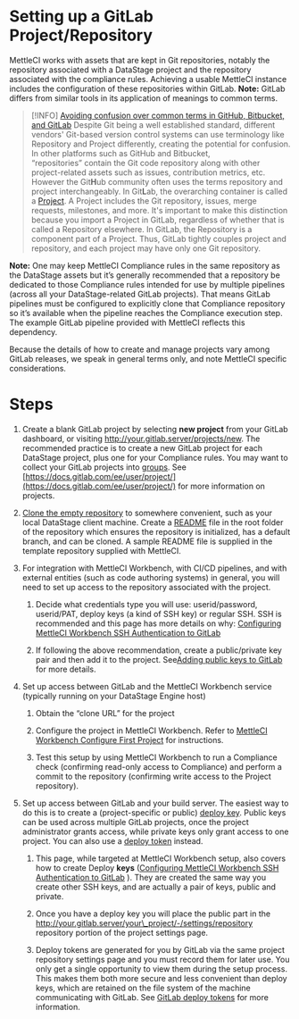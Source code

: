 # Setting up a GitLab Project/Repository

MettleCI works with assets that are kept in Git repositories, notably the repository associated with a DataStage project and the repository associated with the compliance rules. Achieving a usable MettleCI instance includes the configuration of these repositories within GitLab. **Note:** GitLab differs from similar tools in its application of meanings to common terms.

> [!INFO]
> [Avoiding confusion over common terms in GitHub, Bitbucket, and GitLab](https://about.gitlab.com/blog/2017/09/11/comparing-confusing-terms-in-github-bitbucket-and-gitlab/#:~:text=In%20GitHub%2C%20repositories%20contain%20the,%2C%20milestones%2C%20and%20much%20more)
> Despite Git being a well established standard, different vendors' Git-based version control systems can use terminology like Repository and Project differently, creating the potential for confusion.
> In other platforms such as GitHub and Bitbucket, “repositories” contain the Git code repository along with other project-related assets such as issues, contribution metrics, etc. However the Git**H**ub community often uses the terms repository and project interchangeably. In Git**L**ab, the overarching container is called a [Project](https://docs.gitlab.com/ee/user/project/). A Project includes the Git repository, issues, merge requests, milestones, and more.
> It's important to make this distinction because you import a Project in GitLab, regardless of whether that is called a Repository elsewhere. In GitLab, the Repository is a component part of a Project. Thus, GitLab tightly couples project and repository, and each project may have only one Git repository.

**Note:** One may keep MettleCI Compliance rules in the same repository as the DataStage assets but it’s generally recommended that a repository be dedicated to those Compliance rules intended for use by multiple pipelines (across all your DataStage-related GitLab projects). That means GitLab pipelines must be configured to explicitly clone that Compliance repository so it’s available when the pipeline reaches the Compliance execution step. The example GitLab pipeline provided with MettleCI reflects this dependency.

Because the details of how to create and manage projects vary among GitLab releases, we speak in general terms only, and note MettleCI specific considerations.

# Steps

1.  Create a blank GitLab project by selecting **new project** from your GitLab dashboard, or visiting http://your.gitlab.server/projects/new. The recommended practice is to create a new GitLab project for each DataStage project, plus one for your Compliance rules. You may want to collect your GitLab projects into [groups](https://docs.gitlab.com/ee/user/group/index.html#groups). See [https://docs.gitlab.com/ee/user/project/](https://docs.gitlab.com/ee/user/project/) for more information on projects.
    
2.  [Clone the empty repository](https://docs.gitlab.com/ee/user/project/repository/#clone-a-repository) to somewhere convenient, such as your local DataStage client machine. Create a [README](https://docs.gitlab.com/ee/user/project/repository/#readme-and-index-files) file in the root folder of the repository which ensures the repository is initialized, has a default branch, and can be cloned. A sample README file is supplied in the template repository supplied with MettleCI.
    
3.  For integration with MettleCI Workbench, with CI/CD pipelines, and with external entities (such as code authoring systems) in general, you will need to set up access to the repository associated with the project.
    
    1.  Decide what credentials type you will use: userid/password, userid/PAT, deploy keys (a kind of SSH key) or regular SSH. SSH is recommended and this page has more details on why: [Configuring MettleCI Workbench SSH Authentication to GitLab](../gitlab/configuring-mettleci-workbench-ssh-authentication-to-gitlab.md)
        
    2.  If following the above recommendation, create a public/private key pair and then add it to the project. See[Adding public keys to GitLab](#) for more details.
        
4.  Set up access between GitLab and the MettleCI Workbench service (typically running on your DataStage Engine host)
    
    1.  Obtain the “clone URL” for the project
        
    2.  Configure the project in MettleCI Workbench. Refer to [MettleCI Workbench Configure First Project](https://datamigrators.atlassian.net/wiki/spaces/MCIDOC/pages/2239201281/MettleCI+Workbench+Configure+First+Project) for instructions.
        
    3.  Test this setup by using MettleCI Workbench to run a Compliance check (confirming read-only access to Compliance) and perform a commit to the repository (confirming write access to the Project repository).
        
5.  Set up access between GitLab and your build server. The easiest way to do this is to create a (project-specific or public) [deploy key](https://docs.gitlab.com/ee/user/project/deploy_keys/). Public keys can be used across multiple GitLab projects, once the project administrator grants access, while private keys only grant access to one project. You can also use a [deploy token](https://docs.gitlab.com/ee/user/project/deploy_tokens/) instead.
    
    1.  This page, while targeted at MettleCI Workbench setup, also covers how to create Deploy **keys** ([Configuring MettleCI Workbench SSH Authentication to GitLab](../gitlab/configuring-mettleci-workbench-ssh-authentication-to-gitlab.md) ). They are created the same way you create other SSH keys, and are actually a pair of keys, public and private.
        
    2.  Once you have a deploy key you will place the public part in the http://your.gitlab.server/your\_project/-/settings/repository repository portion of the project settings page.
        
    3.  Deploy tokens are generated for you by GitLab via the same project repository settings page and you must record them for later use. You only get a single opportunity to view them during the setup process. This makes them both more secure and less convenient than deploy keys, which are retained on the file system of the machine communicating with GitLab. See [GitLab deploy tokens](https://docs.gitlab.com/ee/user/project/deploy_tokens/) for more information.
